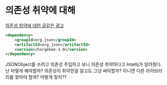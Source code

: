 # 의존성 취약에 대해

[의존성 취약에 대한 글같은 광고](https://ropesec.com/articles/vulnerable-dependencies/)


```xml
<dependency>
    <groupId>org.json</groupId>
    <artifactId>org.json</artifactId>
    <version>chargebee-1.0</version>
</dependency>
```
JSONObject를 쓰려고 의존성 주입하고 보니 의존성 취약하다고 Intellij가 알려줬다.
난 어떻게 해야할까? 
의존성이 취약한걸 알고도 그냥 써야할까?
아니면 다른 라이브러리를 찾아야 할까?
어떻게 찾지??
